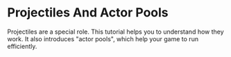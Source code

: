 # Projectiles And Actor Pools

Projectiles are a special role.  This tutorial helps you to understand
how they work.  It also introduces "actor pools", which help your game
to run efficiently.
